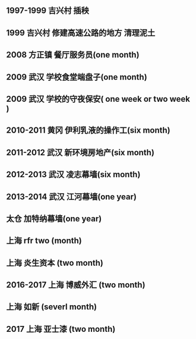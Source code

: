 ## 1997-1999  吉兴村 插秧
## 1999       吉兴村 修建高速公路的地方 清理泥土
## 2008       方正镇 餐厅服务员(one month)
## 2009       武汉   学校食堂端盘子(one month)
## 2009       武汉   学校的守夜保安( one week or two week )
## 2010-2011  黄冈   伊利乳液的操作工(six month)
## 2011-2012  武汉   新环境房地产(six month)
## 2012-2013  武汉   凌志幕墙(six month)
## 2013-2014  武汉   江河幕墙(one year)
##            太仓   加特纳幕墙(one year)
##            上海   rfr two (month)
##            上海   炎生资本 (two month)
## 2016-2017  上海   博威外汇 (two month)
##            上海   如新 (severl month)
## 2017       上海   亚士漆 (two month)
          